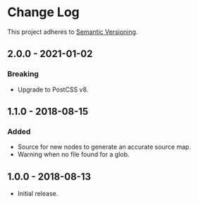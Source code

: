 # Change Log

This project adheres to
[Semantic Versioning](https://semver.org/spec/v2.0.0.html).

## 2.0.0 - 2021-01-02
### Breaking
- Upgrade to PostCSS v8.

## 1.1.0 - 2018-08-15
### Added
- Source for new nodes to generate an accurate source map.
- Warning when no file found for a glob.

## 1.0.0 - 2018-08-13
- Initial release.
